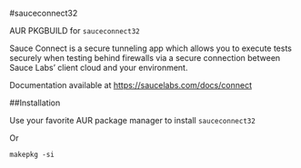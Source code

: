 #sauceconnect32

AUR PKGBUILD for `sauceconnect32`

Sauce Connect is a secure tunneling app which allows you to execute tests
securely when testing behind firewalls via a secure connection between Sauce
Labs’ client cloud and your environment.

Documentation available at https://saucelabs.com/docs/connect

##Installation

Use your favorite AUR package manager to install `sauceconnect32`

Or

```
makepkg -si
```
